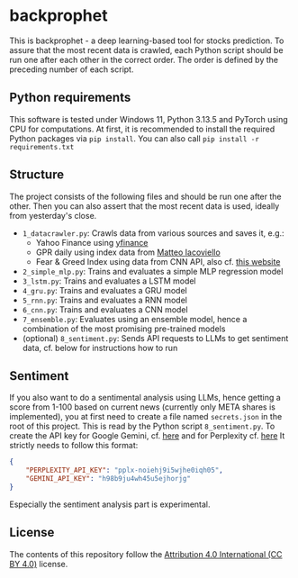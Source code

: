 # backprophet
This is backprophet - a deep learning-based tool for stocks prediction.
To assure that the most recent data is crawled, each Python script should be run one after each other in the correct order.
The order is defined by the preceding number of each script.

## Python requirements
This software is tested under Windows 11, Python 3.13.5 and PyTorch using CPU for computations.
At first, it is recommended to install the required Python packages via `pip install`.
You can also call `pip install -r requirements.txt`

## Structure
The project consists of the following files and should be run one after the other.
Then you can also assert that the most recent data is used, ideally from yesterday's close.

* `1_datacrawler.py`: Crawls data from various sources and saves it, e.g.:
	* Yahoo Finance using [yfinance](https://github.com/ranaroussi/yfinance)
	* GPR daily using index data from [Matteo Iacoviello](https://www.matteoiacoviello.com/gpr_files/data_gpr_daily_recent.xls)
	* Fear & Greed Index using data from CNN API, also cf. [this website](https://edition.cnn.com/markets/fear-and-greed)
* `2_simple_mlp.py`: Trains and evaluates a simple MLP regression model
* `3_lstm.py`: Trains and evaluates a LSTM model
* `4_gru.py`: Trains and evaluates a GRU model
* `5_rnn.py`: Trains and evaluates a RNN model
* `6_cnn.py`: Trains and evaluates a CNN model
* `7_ensemble.py`: Evaluates using an ensemble model, hence a combination of the most promising pre-trained models
* (optional) `8_sentiment.py`: Sends API requests to LLMs to get sentiment data, cf. below for instructions how to run

## Sentiment
If you also want to do a sentimental analysis using LLMs, hence getting a score from 1-100 based on current news (currently only META shares is implemented), you at first need to create a file named `secrets.json` in the root of this project. This is read by the Python script `8_sentiment.py`.
To create the API key for Google Gemini, cf. [here](https://aistudio.google.com/app/apikey) and for Perplexity cf. [here](https://www.perplexity.ai/account/api)
It strictly needs to follow this format:

```json
{
	"PERPLEXITY_API_KEY": "pplx-noiehj9i5wjhe0iqh05",
	"GEMINI_API_KEY": "h98b9ju4wh45u5ejhorjg"
}
```

Especially the sentiment analysis part is experimental.

## License
The contents of this repository follow the [Attribution 4.0 International (CC BY 4.0)](https://creativecommons.org/licenses/by/4.0) license.
